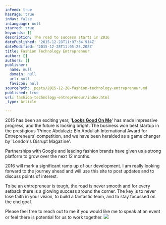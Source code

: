 ```yaml
---
inFeed: true
hasPage: true
inNav: false
inLanguage: null
starred: true
keywords: []
description: The road to success starts in 2016
datePublished: '2015-12-28T11:07:34.914Z'
dateModified: '2015-12-28T11:05:25.208Z'
title: Fashion Technology Entrepreneur
author: []
authors: []
publisher:
  name: null
  domain: null
  url: null
  favicon: null
sourcePath: _posts/2015-12-28-fashion-technology-entrepreneur.md
published: true
url: fashion-technology-entrepreneur/index.html
_type: Article

---
```

2015 has been an exciting year, '**[Looks Good On Me][0]**' has made impressive progress, and the future is looking bright. The business won best startup in the prestigious 'Prince Abdulaziz Bin Abdullah International Award for Entrepreneurs' competition, and we have been heralded as a game changer by 'London's Disrupt Magazine'. 

Partnerships with Google and leading fashion brands have given us a strong platform to grow over the next 12 months. 

2016 will mark a significant ramp up of our development. I am really looking forward to the journey ahead and will use this site to post updates and to discuss points of interest. 

To be an entrepreneur is tough, the road is never smooth and for every setback there is a glowing success around the corner. The key is to never lose faith in your vision, to build a fantastic team, and to stay focussed on the end goal. 

Please feel free to reach out to me if you would like me to speak at an event or feel there is potential for us to work together. ![](https://the-grid-user-content.s3-us-west-2.amazonaws.com/fe1ad2c6-ec01-451b-bb62-6681673d141d.png)

[0]: http://www.looksgoodonme.com/